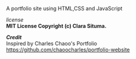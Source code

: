 A portfolio site using HTML,CSS and JavaScript

*license*
</br>
**MIT License Copyright (c) Clara Situma.**

 ***Credit***
 <br>
Inspired by Charles Chaoo's Portfolio https://github.com/chaoocharles/portfolio-website


